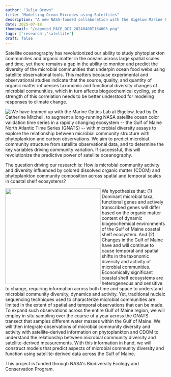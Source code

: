 ```yaml
---
author: "Julia Brown"
title: "Modelling Ocean Microbes using Satellites"
description: "A new NASA-funded collaboration with the Bigelow Marine Optics Lab"
date: 2025-07-18
thumbnail: "/capecod_PACE_OCI_20240408T164005.png"
tags: ['research','satellite']
draft: false
---
```


Satellite oceanography has revolutionized our ability to study phytoplankton communities and organic matter in the oceans across large spatial scales and time, yet there remains a gap in the ability to monitor and predict the diversity of the microbial communities that underpin ocean food webs using satellite observational tools. This matters because experimental and observational studies indicate that the source, quality, and quantity of organic matter influences taxonomic and functional diversity changes of microbial communities, which in turn affects biogeochemical cycling, so the strength of this correlation needs to be better understood for modeling responses to climate change. 

<img align="left" src="/bowditch.jpg"> We have teamed up with the Marine Optics Lab at Bigelow, lead by Dr. Catherine Mitchell, to augment a long-running NASA satellite ocean color validation time series in a rapidly changing ecosystem -- the Gulf of Maine North  Atlantic Time Series (GNATS) -- with microbial diversity assays to explore the relationship between microbial community structure with phytoplankton and carbon observations. We aim to predict microbial community structure from satellite observational data, and to determine the key variables driving community variation. If successful, this will revolutionize the predictive power of satellite oceanography.

The question driving our research is: How is microbial community activity and diversity influenced by colored dissolved organic matter (CDOM) and phytoplankton community composition across spatial and temporal scales in coastal shelf ecosystems?

<img align="left" src="/bowditch_tim.jpg" width = 300 > We hypothesize that: (1) Dominant microbial taxa, functional genes and actively transcribed genes will differ based on the organic matter content of dynamic biogeochemical environments of the Gulf of Maine coastal shelf ecosystem. And (2) Changes in the Gulf of Maine have and will continue to cause temporal and spatial shifts in the taxonomic diversity and activity of microbial communities. Economically significant coastal shelf ecosystems are heterogeneous and sensitive to change, requiring information across both time and space to understand microbial community diversity, dynamics and activity. Yet, traditional nucleic sequencing techniques used to characterize microbial communities are limited in the extent of spatial and temporal observations that can be made. To expand such observations across the entire Gulf of Maine region, we will employ in situ sampling over the course of a year across the GNATS transect that samples different water masses within the Gulf of Maine. We will then integrate observations of microbial community diversity and activity with satellite-derived information on phytoplankton and CDOM to understand the relationship between microbial community diversity and satellite-derived measurements. With this information in hand, we will construct models that predict aspects of microbial community diversity and function using satellite-derived data across the Gulf of Maine.

This project is funded through NASA's Biodiversity Ecology and Conservation Program.